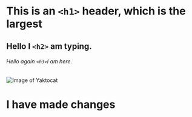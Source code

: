 # This is an `<h1>` header, which is the largest
## Hello I  `<h2>` am typing.
###### Hello again `<h3>`I am here.


![Image of Yaktocat](https://octodex.github.com/images/yaktocat.png)









# I have made changes

